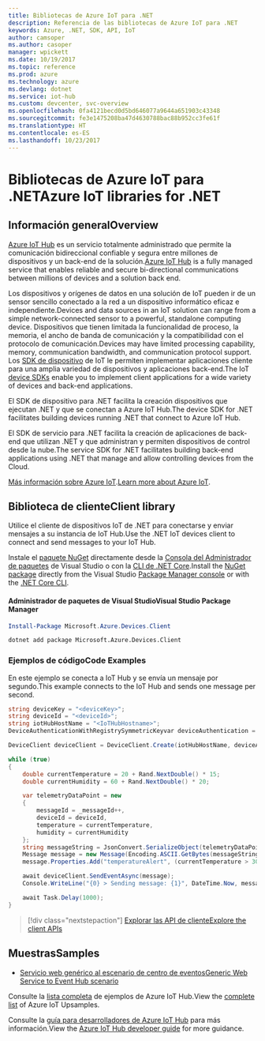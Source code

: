 ```yaml
---
title: Bibliotecas de Azure IoT para .NET
description: Referencia de las bibliotecas de Azure IoT para .NET
keywords: Azure, .NET, SDK, API, IoT
author: camsoper
ms.author: casoper
manager: wpickett
ms.date: 10/19/2017
ms.topic: reference
ms.prod: azure
ms.technology: azure
ms.devlang: dotnet
ms.service: iot-hub
ms.custom: devcenter, svc-overview
ms.openlocfilehash: 0fa4121becd0d5bd646077a9644a651903c43348
ms.sourcegitcommit: fe3e1475208ba47d4630788bac88b952cc3fe61f
ms.translationtype: HT
ms.contentlocale: es-ES
ms.lasthandoff: 10/23/2017
---
```

# <a name="azure-iot-libraries-for-net"></a><span data-ttu-id="27ee1-104">Bibliotecas de Azure IoT para .NET</span><span class="sxs-lookup"><span data-stu-id="27ee1-104">Azure IoT libraries for .NET</span></span>

## <a name="overview"></a><span data-ttu-id="27ee1-105">Información general</span><span class="sxs-lookup"><span data-stu-id="27ee1-105">Overview</span></span>

<span data-ttu-id="27ee1-106">[Azure IoT Hub](https://azure.microsoft.com/services/iot-hub/) es un servicio totalmente administrado que permite la comunicación bidireccional confiable y segura entre millones de dispositivos y un back-end de la solución.</span><span class="sxs-lookup"><span data-stu-id="27ee1-106">[Azure IoT Hub](https://azure.microsoft.com/services/iot-hub/) is a fully managed service that enables reliable and secure bi-directional communications between millions of devices and a solution back end.</span></span>

<span data-ttu-id="27ee1-107">Los dispositivos y orígenes de datos en una solución de IoT pueden ir de un sensor sencillo conectado a la red a un dispositivo informático eficaz e independiente.</span><span class="sxs-lookup"><span data-stu-id="27ee1-107">Devices and data sources in an IoT solution can range from a simple network-connected sensor to a powerful, standalone computing device.</span></span> <span data-ttu-id="27ee1-108">Dispositivos que tienen limitada la funcionalidad de proceso, la memoria, el ancho de banda de comunicación y la compatibilidad con el protocolo de comunicación.</span><span class="sxs-lookup"><span data-stu-id="27ee1-108">Devices may have limited processing capability, memory, communication bandwidth, and communication protocol support.</span></span> <span data-ttu-id="27ee1-109">Los [SDK de dispositivo](https://docs.microsoft.com/azure/iot-hub/iot-hub-devguide-sdks) de IoT le permiten implementar aplicaciones cliente para una amplia variedad de dispositivos y aplicaciones back-end.</span><span class="sxs-lookup"><span data-stu-id="27ee1-109">The IoT [device SDKs](https://docs.microsoft.com/azure/iot-hub/iot-hub-devguide-sdks) enable you to implement client applications for a wide variety of devices and back-end applications.</span></span>

<span data-ttu-id="27ee1-110">El SDK de dispositivo para .NET facilita la creación dispositivos que ejecutan .NET y que se conectan a Azure IoT Hub.</span><span class="sxs-lookup"><span data-stu-id="27ee1-110">The device SDK for .NET facilitates building devices running .NET that connect to Azure IoT Hub.</span></span>

<span data-ttu-id="27ee1-111">El SDK de servicio para .NET facilita la creación de aplicaciones de back-end que utilizan .NET y que administran y permiten dispositivos de control desde la nube.</span><span class="sxs-lookup"><span data-stu-id="27ee1-111">The service SDK for .NET facilitates building back-end applications using .NET that manage and allow controlling devices from the Cloud.</span></span>

<span data-ttu-id="27ee1-112">[Más información sobre Azure IoT](https://docs.microsoft.com/azure/iot-hub/).</span><span class="sxs-lookup"><span data-stu-id="27ee1-112">[Learn more about Azure IoT](https://docs.microsoft.com/azure/iot-hub/).</span></span>


## <a name="client-library"></a><span data-ttu-id="27ee1-113">Biblioteca de cliente</span><span class="sxs-lookup"><span data-stu-id="27ee1-113">Client library</span></span>

<span data-ttu-id="27ee1-114">Utilice el cliente de dispositivos IoT de .NET para conectarse y enviar mensajes a su instancia de IoT Hub.</span><span class="sxs-lookup"><span data-stu-id="27ee1-114">Use the .NET IoT devices client to connect and send messages to your IoT Hub.</span></span>

<span data-ttu-id="27ee1-115">Instale el [paquete NuGet]( https://www.nuget.org/packages/Microsoft.Azure.Devices.Client) directamente desde la [Consola del Administrador de paquetes][PackageManager] de Visual Studio o con la [CLI de .NET Core][DotNetCLI].</span><span class="sxs-lookup"><span data-stu-id="27ee1-115">Install the [NuGet package]( https://www.nuget.org/packages/Microsoft.Azure.Devices.Client) directly from the Visual Studio [Package Manager console][PackageManager] or with the [.NET Core CLI][DotNetCLI].</span></span>

#### <a name="visual-studio-package-manager"></a><span data-ttu-id="27ee1-116">Administrador de paquetes de Visual Studio</span><span class="sxs-lookup"><span data-stu-id="27ee1-116">Visual Studio Package Manager</span></span>

```powershell
Install-Package Microsoft.Azure.Devices.Client
```

```bash
dotnet add package Microsoft.Azure.Devices.Client
```
### <a name="code-examples"></a><span data-ttu-id="27ee1-117">Ejemplos de código</span><span class="sxs-lookup"><span data-stu-id="27ee1-117">Code Examples</span></span> 

<span data-ttu-id="27ee1-118">En este ejemplo se conecta a IoT Hub y se envía un mensaje por segundo.</span><span class="sxs-lookup"><span data-stu-id="27ee1-118">This example connects to the IoT Hub and sends one message per second.</span></span>

```csharp
string deviceKey = "<deviceKey>";
string deviceId = "<deviceId>";
string iotHubHostName = "<IoTHubHostname>";
DeviceAuthenticationWithRegistrySymmetricKeyvar deviceAuthentication = new DeviceAuthenticationWithRegistrySymmetricKey(deviceId, deviceKey);

DeviceClient deviceClient = DeviceClient.Create(iotHubHostName, deviceAuthentication, TransportType.Mqtt);

while (true)
{
    double currentTemperature = 20 + Rand.NextDouble() * 15;
    double currentHumidity = 60 + Rand.NextDouble() * 20;

    var telemetryDataPoint = new
    {
        messageId = _messageId++,
        deviceId = deviceId,
        temperature = currentTemperature,
        humidity = currentHumidity
    };
    string messageString = JsonConvert.SerializeObject(telemetryDataPoint);
    Message message = new Message(Encoding.ASCII.GetBytes(messageString));
    message.Properties.Add("temperatureAlert", (currentTemperature > 30) ? "true" : "false");

    await deviceClient.SendEventAsync(message);
    Console.WriteLine("{0} > Sending message: {1}", DateTime.Now, messageString);

    await Task.Delay(1000);
}
```


> [!div class="nextstepaction"]
> [<span data-ttu-id="27ee1-119">Explorar las API de cliente</span><span class="sxs-lookup"><span data-stu-id="27ee1-119">Explore the client APIs</span></span>](/dotnet/api/overview/azure/iot/client)

## <a name="samples"></a><span data-ttu-id="27ee1-120">Muestras</span><span class="sxs-lookup"><span data-stu-id="27ee1-120">Samples</span></span>

- [<span data-ttu-id="27ee1-121">Servicio web genérico al escenario de centro de eventos</span><span class="sxs-lookup"><span data-stu-id="27ee1-121">Generic Web Service to Event Hub scenario</span></span>](https://azure.microsoft.com/resources/samples/event-hubs-dotnet-importfromweb/)

<span data-ttu-id="27ee1-122">Consulte la [lista completa](https://azure.microsoft.com/resources/samples/?platform=dotnet&service=iot-hub) de ejemplos de Azure IoT Hub.</span><span class="sxs-lookup"><span data-stu-id="27ee1-122">View the [complete list](https://azure.microsoft.com/resources/samples/?platform=dotnet&service=iot-hub) of Azure IoT Upsamples.</span></span>

<span data-ttu-id="27ee1-123">Consulte la [guía para desarrolladores de Azure IoT Hub](https://docs.microsoft.com/azure/iot-hub/iot-hub-devguide) para más información.</span><span class="sxs-lookup"><span data-stu-id="27ee1-123">View the [Azure IoT Hub developer guide](https://docs.microsoft.com/azure/iot-hub/iot-hub-devguide) for more guidance.</span></span>

[PackageManager]: https://docs.microsoft.com/nuget/tools/package-manager-console
[DotNetCLI]: https://docs.microsoft.com/dotnet/core/tools/dotnet-add-package
